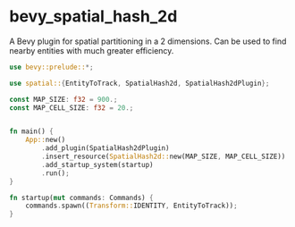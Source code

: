 # bevy_spatial_hash_2d

A Bevy plugin for spatial partitioning in a 2 dimensions. Can be used to find nearby entities with much greater efficiency.

```rust
use bevy::prelude::*;

use spatial::{EntityToTrack, SpatialHash2d, SpatialHash2dPlugin};

const MAP_SIZE: f32 = 900.;
const MAP_CELL_SIZE: f32 = 20.;


fn main() {
    App::new()
        .add_plugin(SpatialHash2dPlugin)
        .insert_resource(SpatialHash2d::new(MAP_SIZE, MAP_CELL_SIZE))
        .add_startup_system(startup)
        .run();
}

fn startup(mut commands: Commands) {
    commands.spawn((Transform::IDENTITY, EntityToTrack));
}

```
